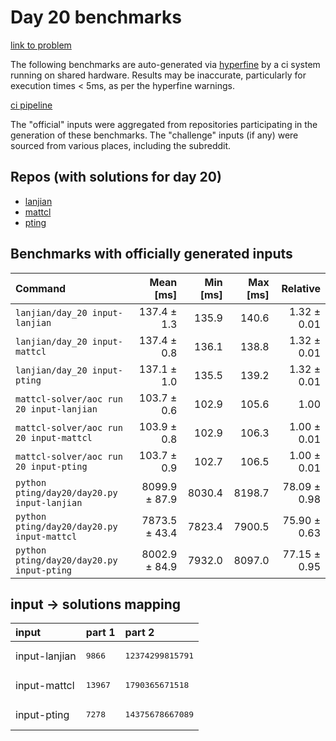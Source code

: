 # Day 20 benchmarks

[link to problem](http://adventofcode.com/2022/day/20)

The following benchmarks are auto-generated via [hyperfine](https://github.com/sharkdp/hyperfine) by a ci system running on shared hardware. Results may be inaccurate, particularly for execution times < 5ms, as per the hyperfine warnings.

[ci pipeline](http://ci.papercode.net:8080/teams/aoc2022/pipelines/aoc-compare-2022)

The "official" inputs were aggregated from repositories participating in the generation of these benchmarks. The "challenge" inputs (if any) were sourced from various places, including the subreddit.

## Repos (with solutions for day 20)


- [lanjian](https://github.com/LanJian/aoc-2022)
- [mattcl](https://github.com/mattcl/aoc2022)
- [pting](https://github.com/pting/aoc2022)

## Benchmarks with officially generated inputs
| Command | Mean [ms] | Min [ms] | Max [ms] | Relative |
|:---|---:|---:|---:|---:|
| `lanjian/day_20 input-lanjian` | 137.4 ± 1.3 | 135.9 | 140.6 | 1.32 ± 0.01 |
| `lanjian/day_20 input-mattcl` | 137.4 ± 0.8 | 136.1 | 138.8 | 1.32 ± 0.01 |
| `lanjian/day_20 input-pting` | 137.1 ± 1.0 | 135.5 | 139.2 | 1.32 ± 0.01 |
| `mattcl-solver/aoc run 20 input-lanjian` | 103.7 ± 0.6 | 102.9 | 105.6 | 1.00 |
| `mattcl-solver/aoc run 20 input-mattcl` | 103.9 ± 0.8 | 102.9 | 106.3 | 1.00 ± 0.01 |
| `mattcl-solver/aoc run 20 input-pting` | 103.7 ± 0.9 | 102.7 | 106.5 | 1.00 ± 0.01 |
| `python pting/day20/day20.py input-lanjian` | 8099.9 ± 87.9 | 8030.4 | 8198.7 | 78.09 ± 0.98 |
| `python pting/day20/day20.py input-mattcl` | 7873.5 ± 43.4 | 7823.4 | 7900.5 | 75.90 ± 0.63 |
| `python pting/day20/day20.py input-pting` | 8002.9 ± 84.9 | 7932.0 | 8097.0 | 77.15 ± 0.95 |

## input -> solutions mapping
|input|part 1|part 2|
|:---|:---|:---|
|input-lanjian|<pre>9866</pre>|<pre>12374299815791</pre>|
|input-mattcl|<pre>13967</pre>|<pre>1790365671518</pre>|
|input-pting|<pre>7278</pre>|<pre>14375678667089</pre>|
